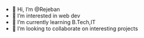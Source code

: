- 👋 Hi, I’m @Rejeban
- 👀 I’m interested in web dev
- 🌱 I’m currently learning B.Tech,IT
- 💞️ I’m looking to collaborate on interesting projects


<!---
Rejeban/Rejeban is a ✨ special ✨ repository because its `README.md` (this file) appears on your GitHub profile.
You can click the Preview link to take a look at your changes.
--->
